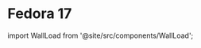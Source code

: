 # Fedora 17
import WallLoad from '@site/src/components/WallLoad';

<WallLoad api="https://raw.githubusercontent.com/AloneER0/DistroWallpapers/main/Fedora/Fedora17/Fedora17"/>
